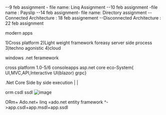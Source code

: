 --9 feb assignment - file name: Linq Assignment
--10 feb assignment -file name : Payslip
--14 feb assignment- file name: Directory assignment
--Connected Architecture : 18 feb assignement
--Disconnected Architecture  : 22 feb assignment



modern apps

1)Cross platform
2)Light weight framework foreasy server side process
3)techno agonistic
4)cloud 


windows .net feramework

cross platform 1.0-5/6
consoleapps
asp.net core eco-System{ UI,MVC,API,Interactive UI(blazor) grpc}

.Net Core Side by side execution |
                                 |
                                 
 orm
  csdl                ssdl
![image](https://user-images.githubusercontent.com/99091693/156509717-c2aaed5a-9f77-485b-858d-9f59f834de25.png)

ORm+ Ado.net+ linq =ado.net entity framework
                       ^->app.csdl+app.msdl+app.ssdl
                       



